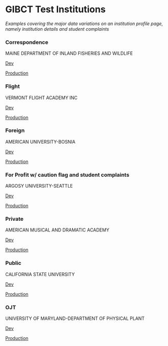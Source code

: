 # GIBCT Test Institutions

_Examples covering the major data variations on an institution profile page, namely institution details and student complaints_

### Correspondence

MAINE DEPARTMENT OF INLAND FISHERIES AND WILDLIFE

[Dev](https://dev.vets.gov/gi-bill-comparison-tool/profile/46000419)

[Production](https://www.vets.gov/gi-bill-comparison-tool/institutions/profile?military_status=veteran&spouse_active_duty=no&gi_bill_chapter=33&cumulative_service=1.0&enlistment_service=3&consecutive_service=0.8&elig_for_post_gi_bill=no&number_of_dependents=0&online_classes=no&source=home&institution_search=46000419&facility_code=46000419&)

### Flight

VERMONT FLIGHT ACADEMY INC

[Dev](https://dev.vets.gov/gi-bill-comparison-tool/profile/35004145)

[Production](https://www.vets.gov/gi-bill-comparison-tool/institutions/profile?military_status=veteran&spouse_active_duty=no&gi_bill_chapter=33&cumulative_service=1.0&enlistment_service=3&consecutive_service=0.8&elig_for_post_gi_bill=no&number_of_dependents=0&online_classes=no&source=home&institution_search=35004145&facility_code=35004145&)

### Foreign

AMERICAN UNIVERSITY-BOSNIA

[Dev](https://dev.vets.gov/gi-bill-comparison-tool/profile/31800078)

[Production](https://www.vets.gov/gi-bill-comparison-tool/institutions/profile?military_status=veteran&spouse_active_duty=no&gi_bill_chapter=33&cumulative_service=1.0&enlistment_service=3&consecutive_service=0.8&elig_for_post_gi_bill=no&number_of_dependents=0&online_classes=no&source=home&institution_search=bosnia&facility_code=31800078&)

### For Profit w/ caution flag and student complaints

ARGOSY UNIVERSITY-SEATTLE

[Dev](https://dev.vets.gov/gi-bill-comparison-tool/profile/21405247)

[Production](https://www.vets.gov/gi-bill-comparison-tool/institutions/profile?military_status=veteran&spouse_active_duty=no&gi_bill_chapter=33&cumulative_service=1.0&enlistment_service=3&consecutive_service=0.8&elig_for_post_gi_bill=no&number_of_dependents=0&online_classes=no&source=home&institution_search=21405247&facility_code=21405247&)

### Private

AMERICAN MUSICAL AND DRAMATIC ACADEMY

[Dev](https://dev.vets.gov/gi-bill-comparison-tool/profile/35356632)

[Production](https://www.vets.gov/gi-bill-comparison-tool/institutions/profile?military_status=veteran&spouse_active_duty=no&gi_bill_chapter=33&cumulative_service=1.0&enlistment_service=3&consecutive_service=0.8&elig_for_post_gi_bill=no&number_of_dependents=0&online_classes=no&source=home&institution_search=35356632&facility_code=35356632&)

### Public

CALIFORNIA STATE UNIVERSITY

[Dev](https://dev.vets.gov/gi-bill-comparison-tool/profile/11919105)

[Production](https://www.vets.gov/gi-bill-comparison-tool/institutions/profile?military_status=veteran&spouse_active_duty=no&gi_bill_chapter=33&cumulative_service=1.0&enlistment_service=3&consecutive_service=0.8&elig_for_post_gi_bill=no&number_of_dependents=0&online_classes=no&source=home&institution_search=11919105&facility_code=11919105&)

### OJT

UNIVERSITY OF MARYLAND-DEPARTMENT OF PHYSICAL PLANT

[Dev](https://dev.vets.gov/gi-bill-comparison-tool/profile/30073220)

[Production](https://www.vets.gov/gi-bill-comparison-tool/institutions/profile?military_status=veteran&spouse_active_duty=no&gi_bill_chapter=33&cumulative_service=1.0&enlistment_service=3&consecutive_service=0.8&elig_for_post_gi_bill=no&number_of_dependents=0&online_classes=no&source=home&institution_search=30073220&facility_code=30073220&)
